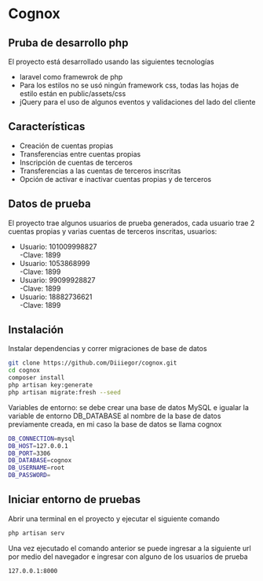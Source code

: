 # Cognox
## Pruba de desarrollo php

El proyecto está desarrollado usando las siguientes tecnologías

- laravel como framewrok de php
- Para los estilos no se usó ningún framework css, todas las hojas de estilo están en public/assets/css
- jQuery para el uso de algunos eventos y validaciones del lado del cliente

## Características

- Creación de cuentas propias
- Transferencias entre cuentas propias
- Inscripción de cuentas de terceros
- Transferencias a las cuentas de terceros inscritas
- Opción de activar e inactivar cuentas propias y de terceros

## Datos de prueba

El proyecto trae algunos usuarios de prueba generados, cada usuario trae 2 cuentas propias y varias cuentas de terceros inscritas, usuarios:

- Usuario: 101009998827    
  -Clave:  1899
- Usuario: 1053868999     
  -Clave: 1899
- Usuario: 99099928827     
  -Clave: 1899
- Usuario: 18882736621     
  -Clave: 1899

## Instalación

Instalar dependencias y correr migraciones de base de datos

```sh
git clone https://github.com/Diiiegor/cognox.git
cd cognox
composer install
php artisan key:generate
php artisan migrate:fresh --seed
```

Variables de entorno: se debe crear una base de datos MySQL e igualar la variable de entorno DB_DATABASE al nombre de la base de datos previamente creada, en mi caso la base de datos se llama cognox

```sh
DB_CONNECTION=mysql
DB_HOST=127.0.0.1
DB_PORT=3306
DB_DATABASE=cognox
DB_USERNAME=root
DB_PASSWORD=
```





## Iniciar entorno de pruebas

Abrir una terminal en el proyecto y ejecutar el siguiente comando

```sh
php artisan serv
```

Una vez ejecutado el comando anterior se puede ingresar a la siguiente url por medio del navegador e ingresar con alguno de los usuarios de prueba

```sh
127.0.0.1:8000
```



